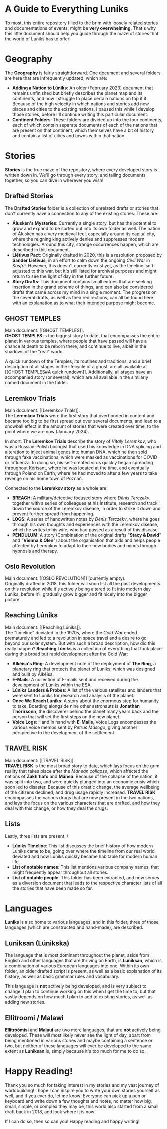 # A Guide to Everything Luniks
To most, this entire repository filled to the brim with loosely related stories and documentations of events, might be **very overwhelming**. That's why this little document should help you guide through the maze of stories that the world of Luniks has to offer!

# Geography
The **Geography** is fairly straightforward. One document and several folders are here that are infrequently updated, which are:
- **Adding a Nation to Lúniks**: An older (February 2023) document that remains unfinished but briefly describes the planet map and its continents, and how I struggle to place certain nations on top if it. Because of the high velocity in which nations and stories add new places and cities to the existing nations, I paused this while I develop those stories, before I'll continue writing this particular document.
- **Continent Folders**: These folders are divided up into the four continents, each of which contain separate documents of each of the nations that are present on that continent, which themselves have a bit of history and contain a list of cities and towns within that nation.

# Stories
**Stories** is the true maze of the repository, where every developed story is written down in. We'll go through every story, and tailing documents together, so you can dive in wherever you wish!
## Drafted Stories
The **Drafted Stories** folder is a collection of unrelated drafts or stories that don't currently have a connection to any of the existing stories. These are:
- **Álusken's Mysteries**: Currently a single story, but has the potential to grow and expand to be sorted out into its own folder as well. The nation of Álusken has a very medieval feel, especially around its capital city, where the reigning king actively denies and suppresses modern technologies. Around this city, strange occurrences happen, which are described in this document.
- **Liétivus Pact**: Originally drafted in 2020, this is a resolution proposed by **Sander Liétivus**, in an effort to calm down the ongoing *Civil War* in *Kósfrii*. However, this doesn't currently exist yet, as the timeline isn't adjusted to this war, but it's still listed for archival purposes and might return to see the light of day in the further future.
- **Story Drafts**: This document contains small entries that are seeking insertion in the grand scheme of things, and can also be considered drafts that came across my mind in a single moment. The progress on the several drafts, as well as their redirections, can all be found here with an explanation as to what their intended purpose might become.

## GHOST TEMPLES
Main document: [[GHOST TEMPLES]]. \
**GHOST TEMPLES** is the biggest story to date, that encompasses the entire planet in various temples, where people that have passed will have a chance at death to be reborn there, and continue to live, albeit in the shadows of the "real" world. 

A quick rundown of the Temples, its routines and traditions, and a brief description of all stages in the lifecycle of a ghost, are all available at [[GHOST TEMPLES#A quick rundown]]. Additionally, all stages have an accompanied story (or several), which are all available in the similarly named document in the folder.

## Leremkov Trials
Main document: [[Leremkov Trials]]. \
The **Leremkov Trials** were the first story that overflooded in content and became too big to be first spread out over several documents, and lead to a snowball effect in the amount of stories that were created over time, to the point where we are now (January 2024).

In short: The **Leremkov Trials** describe the story of *Vitaly Leremkov*, who was a Russian-Polish biologist that used his knowledge in DNA splicing and alteration to inject animal genes into human DNA, which he then sold through fake vaccinations, which were masked as vaccinations for COVID or Influenza. In doing so, his self-created virus quickly began spreading throughout Kérisant, where he was located at the time, and eventually through Poland on Earth, where he had moved to after a few years to take revenge on his home town of Poznań. 

Connected to the **Leremkov story** as a whole are:
- **BREACH**: A military/detective focused story where *Dénis Terczekv*, together with a series of colleagues at his institute, research and track down the source of the Leremkov disease, in order to strike it down and prevent further spread from happening.
- **LOGS**: A series of handwritten notes by *Dénis Terczekv*, where he goes through his own thoughts and experiences with the Leremkov disease, which he writes to his wife, who had passed as a result of this disease.
- **PENDULUM**: A story (Combination of the original drafts "**Stacy & David**" and "**Vienna & Olen**") about the organisation that aids and helps people affected by Leremkov to adapt to their new bodies and minds through hypnosis and therapy.

## Oslo Revolution
Main document: [[OSLO REVOLUTION]] (currently empty). \
Originally drafted in 2018, this folder will soon list all the past developments on this revolution while it's actively being altered to fit into modern day Luniks, before it'll gradually grow bigger and fit nicely into the bigger picture.

## Reaching Lúniks
Main document: [[Reaching Lúniks]]. \
The "timeline" deviated in the 1970s, where the *Cold War* ended prematurely and led to a revolution in space travel and a desire to go beyond our solar system. But with such a broad description, how did this really happen? **Reaching Lúniks** is a collection of everything that took place during this broad but rapid development after the Cold War:
- **Alkéisa's Ring**: A development note of the deployment of **The Ring**, a planetary ring that protects the planet of Luniks, which was designed and built by Alkéisa.
- **E-Mails**: A collection of E-mails sent and received during the development of Lúniks within the ESA.
- **Lúniks Landers & Probes**: A list of the various satellites and landers that were sent to Lúniks for research and analysis of the planet. 
- **Once We Reach Lúniks**: A story about the enormous step for humanity to take. Boarding alongside nine other astronauts is **Jonathán Thórirsonn**, the discoverer behind the planet many years back and the person that will set the first steps on the new planet.
- **Voice Logs**: Hand in hand with **E-Mails**, Voice Logs encompasses the various voice memos sent by *Petrus Masego*, giving another perspective to the development of the settlement.

## TRAVEL RISK
Main document: [[TRAVEL RISK]]. \
**TRAVEL RISK** is the most broad story to date, which lays focus on the grim reality that takes place after the *Máneán collapse*, which affected the nations of **Zakh'háfo** and **Máneá**. Because of the collapse of the nation, it was split into two, and were quickly plunged into an economic crisis which soon led to disaster. Because of this drastic change, the average wellbeing of the citizens declined, and drug usage rapidly increased. **TRAVEL RISK** encompasses the various drugs that are now present in the two nations, and lays the focus on the various characters that are drafted, and how they deal with this change, or how they deal the drugs. 

## Lists
Lastly, three lists are present: \
- **Lúniks Timeline**: This list discusses the brief history of how modern Luniks came to be, going over where the timeline from our real world deviated and how Luniks quickly became habitable for modern human life.
- **List of notable names**: This list mentions various company names, that might frequently appear throughout all stories.
- **List of notable people**: This folder has been extracted, and now serves as a diversion document that leads to the respective character lists of all the stories that have been made so far. 

# Languages
**Luniks** is also home to various languages, and in this folder, three of those languages (which are constructed and hand-made), are described.

## Luniksan (Lúnikska)
The language that is most dominant throughout the planet, aside from English and other languages that are thriving on Earth, is **Luniksan**, which is a combination of various European languages into one. Within its own folder, an older drafted script is present, as well as a basic explanation of its history, as well as basic grammar rules and vocabulary.

This language is **not** actively being developed, and is very subject to change. I plan to continue working on this when I get the time to, but that vastly depends on how much I plan to add to existing stories, as well as adding new stories. 

## Ellitroomi / Malawi
**Ellitróómisi** and **Malaui** are two more languages, that are **not** actively being developed. These will most likely never see the light of day, apart from being mentioned in various stories and maybe containing a sentence or two, but neither of these languages will ever be developed to the same extent as **Luniksan** is, simply because it's too much for me to do so.


# Happy Reading!
Thank you so much for taking interest in my stories and my vast journey of worldbuilding! I hope I can inspire you to write your own stories yourself as well, and if you ever do, let me know! Everyone can pick up a pen or keyboard and write down a few thoughts and notes, no matter how big, small, simple, or complex they may be, this world also started from a small draft back in 2018, and look where it is now!

If I can do so, then so can you! Happy reading and happy writing!

